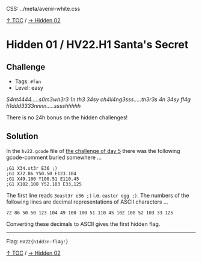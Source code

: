 CSS: ../meta/avenir-white.css

[↑ TOC](../README.md) / [→ Hidden 02](../hid02/)

# Hidden 01 / HV22.H1 Santa's Secret



## Challenge

* Tags:   `#fun`
* Level:  easy

_S4nt4444.....s0m3wh3r3 1n th3 34sy ch4ll4ng3sss.....th3r3s 4n 34sy fl4g
h1ddd3333nnnn.....sssshhhhh_

There is no 24h bonus on the hidden challenges!



## Solution

In the `hv22.gcode` file of [the challenge of day 5](../day05/) there was the
following gcode-comment buried somewhere ...

```
;G1 X34.st3r E36 ;)
;G1 X72.86 Y50.50 E123.104
;G1 X49.100 Y100.51 E110.45
;G1 X102.108 Y52.103 E33,125
```

The first line reads `3east3r e36 ;)` i.e. `easter egg ;)`. The numbers of the
following lines are decimal representations of ASCII characters ...

```
72 86 50 50 123 104 49 100 100 51 110 45 102 108 52 103 33 125
```

Converting these decimals to ASCII gives the first hidden flag.

--------------------------------------------------------------------------------

Flag: `HV22{h1dd3n-fl4g!}`

[↑ TOC](../README.md) / [→ Hidden 02](../hid02/)
